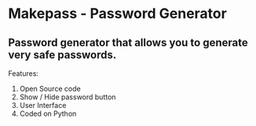 # Makepass - Password Generator
Password generator that allows you to generate very safe passwords. 
---
Features:
1. Open Source code
2. Show / Hide password button
3. User Interface
4. Coded on Python

